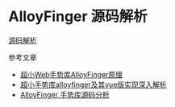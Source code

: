 # AlloyFinger 源码解析

[源码解析](./alloy_finger.js)

参考文章
+ [超小Web手势库AlloyFinger原理](http://www.alloyteam.com/2016/11/11568/)
+ [超小手势库alloyfinger及其vue版实现深入解析](http://www.bijishequ.com/detail/534155)
+ [AlloyFinger 手势库源码分析](https://juejin.im/entry/58a69c495c497d005fafb96d)